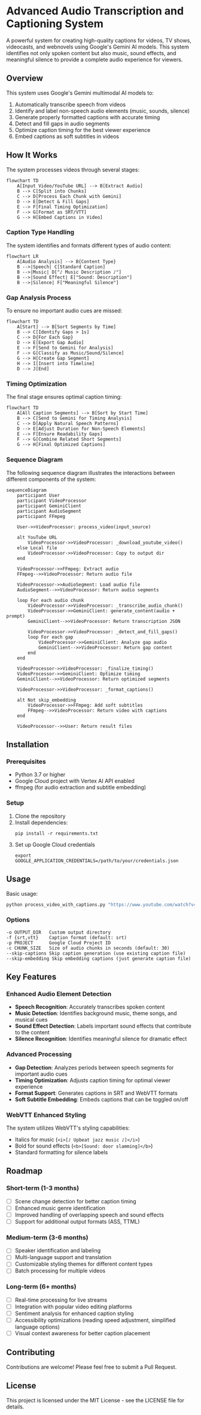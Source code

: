 # Advanced Audio Transcription and Captioning System

A powerful system for creating high-quality captions for videos, TV shows, videocasts, and webnovels using Google's Gemini AI models. This system identifies not only spoken content but also music, sound effects, and meaningful silence to provide a complete audio experience for viewers.

## Overview

This system uses Google's Gemini multimodal AI models to:

1. Automatically transcribe speech from videos
2. Identify and label non-speech audio elements (music, sounds, silence)
3. Generate properly formatted captions with accurate timing
4. Detect and fill gaps in audio segments
5. Optimize caption timing for the best viewer experience
6. Embed captions as soft subtitles in videos

## How It Works

The system processes videos through several stages:

```mermaid
flowchart TD
    A[Input Video/YouTube URL] --> B[Extract Audio]
    B --> C[Split into Chunks]
    C --> D[Process Each Chunk with Gemini]
    D --> E[Detect & Fill Gaps]
    E --> F[Final Timing Optimization]
    F --> G[Format as SRT/VTT]
    G --> H[Embed Captions in Video]
```

### Caption Type Handling

The system identifies and formats different types of audio content:

```mermaid
flowchart LR
    A[Audio Analysis] --> B{Content Type}
    B -->|Speech| C[Standard Caption]
    B -->|Music| D["♪ Music Description ♪"]
    B -->|Sound Effect| E["Sound: Description"]
    B -->|Silence| F["Meaningful Silence"]
```

### Gap Analysis Process

To ensure no important audio cues are missed:

```mermaid
flowchart TD
    A[Start] --> B[Sort Segments by Time]
    B --> C[Identify Gaps > 1s]
    C --> D{For Each Gap}
    D --> E[Export Gap Audio]
    E --> F[Send to Gemini for Analysis]
    F --> G[Classify as Music/Sound/Silence]
    G --> H[Create Gap Segment]
    H --> I[Insert into Timeline]
    D --> J[End]
```

### Timing Optimization

The final stage ensures optimal caption timing:

```mermaid
flowchart TD
    A[All Caption Segments] --> B[Sort by Start Time]
    B --> C[Send to Gemini for Timing Analysis]
    C --> D[Apply Natural Speech Patterns]
    D --> E[Adjust Duration for Non-Speech Elements]
    E --> F[Ensure Readability Gaps]
    F --> G[Combine Related Short Segments]
    G --> H[Final Optimized Captions]
```

### Sequence Diagram

The following sequence diagram illustrates the interactions between different components of the system:

```mermaid
sequenceDiagram
    participant User
    participant VideoProcessor
    participant GeminiClient
    participant AudioSegment
    participant FFmpeg
    
    User->>VideoProcessor: process_video(input_source)
    
    alt YouTube URL
        VideoProcessor->>VideoProcessor: _download_youtube_video()
    else Local file
        VideoProcessor->>VideoProcessor: Copy to output dir
    end
    
    VideoProcessor->>FFmpeg: Extract audio
    FFmpeg-->>VideoProcessor: Return audio file
    
    VideoProcessor->>AudioSegment: Load audio file
    AudioSegment-->>VideoProcessor: Return audio segments
    
    loop For each audio chunk
        VideoProcessor->>VideoProcessor: _transcribe_audio_chunk()
        VideoProcessor->>GeminiClient: generate_content(audio + prompt)
        GeminiClient-->>VideoProcessor: Return transcription JSON
        
        VideoProcessor->>VideoProcessor: _detect_and_fill_gaps()
        loop For each gap
            VideoProcessor->>GeminiClient: Analyze gap audio
            GeminiClient-->>VideoProcessor: Return gap content
        end
    end
    
    VideoProcessor->>VideoProcessor: _finalize_timing()
    VideoProcessor->>GeminiClient: Optimize timing
    GeminiClient-->>VideoProcessor: Return optimized segments
    
    VideoProcessor->>VideoProcessor: _format_captions()
    
    alt Not skip_embedding
        VideoProcessor->>FFmpeg: Add soft subtitles
        FFmpeg-->>VideoProcessor: Return video with captions
    end
    
    VideoProcessor-->>User: Return result files
```

## Installation

### Prerequisites

- Python 3.7 or higher
- Google Cloud project with Vertex AI API enabled
- ffmpeg (for audio extraction and subtitle embedding)

### Setup

1. Clone the repository
2. Install dependencies:
   ```
   pip install -r requirements.txt
   ```
3. Set up Google Cloud credentials
   ```
   export GOOGLE_APPLICATION_CREDENTIALS=/path/to/your/credentials.json
   ```

## Usage

Basic usage:

```bash
python process_video_with_captions.py "https://www.youtube.com/watch?v=VIDEO_ID"
```

### Options

```
-o OUTPUT_DIR   Custom output directory
-f {srt,vtt}    Caption format (default: srt)
-p PROJECT      Google Cloud Project ID
-c CHUNK_SIZE   Size of audio chunks in seconds (default: 30)
--skip-captions Skip caption generation (use existing caption file)
--skip-embedding Skip embedding captions (just generate caption file)
```

## Key Features

### Enhanced Audio Element Detection

- **Speech Recognition**: Accurately transcribes spoken content
- **Music Detection**: Identifies background music, theme songs, and musical cues
- **Sound Effect Detection**: Labels important sound effects that contribute to the content
- **Silence Recognition**: Identifies meaningful silence for dramatic effect

### Advanced Processing

- **Gap Detection**: Analyzes periods between speech segments for important audio cues
- **Timing Optimization**: Adjusts caption timing for optimal viewer experience
- **Format Support**: Generates captions in SRT and WebVTT formats
- **Soft Subtitle Embedding**: Embeds captions that can be toggled on/off

### WebVTT Enhanced Styling

The system utilizes WebVTT's styling capabilities:
- Italics for music (`<i>[♪ Upbeat jazz music ♪]</i>`)
- Bold for sound effects (`<b>[Sound: door slamming]</b>`)
- Standard formatting for silence labels

## Roadmap

### Short-term (1-3 months)

- [ ] Scene change detection for better caption timing
- [ ] Enhanced music genre identification
- [ ] Improved handling of overlapping speech and sound effects
- [ ] Support for additional output formats (ASS, TTML)

### Medium-term (3-6 months)

- [ ] Speaker identification and labeling
- [ ] Multi-language support and translation
- [ ] Customizable styling themes for different content types
- [ ] Batch processing for multiple videos

### Long-term (6+ months)

- [ ] Real-time processing for live streams
- [ ] Integration with popular video editing platforms
- [ ] Sentiment analysis for enhanced caption styling
- [ ] Accessibility optimizations (reading speed adjustment, simplified language options)
- [ ] Visual context awareness for better caption placement

## Contributing

Contributions are welcome! Please feel free to submit a Pull Request.

## License

This project is licensed under the MIT License - see the LICENSE file for details.
